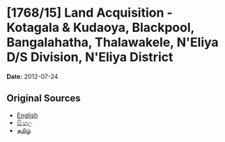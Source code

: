 # [1768/15] Land Acquisition - Kotagala & Kudaoya, Blackpool, Bangalahatha, Thalawakele, N'Eliya D/S Division, N'Eliya District

**Date:** 2012-07-24

## Original Sources

- [English](https://documents.gov.lk/view/extra-gazettes/2012/7/1768-15_E.pdf)
- [සිංහල](https://documents.gov.lk/view/extra-gazettes/2012/7/1768-15_S.pdf)
- [தமிழ்](https://documents.gov.lk/view/extra-gazettes/2012/7/1768-15_T.pdf)
